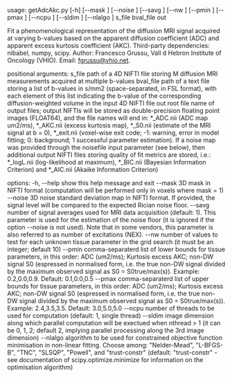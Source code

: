 usage: getAdcAkc.py [-h] [--mask <file>] [--noise <file>] [--savg <num>] [--nw <num>] [--pmin <list>] [--pmax <list>] [--ncpu <num>]
                    [--sldim <num>] [--nlalgo <string>]
                    s_file bval_file out

Fit a phenomenological representation of the diffusion MRI signal acquired at varying b-values based on the apparent diffusion coefficient
(ADC) and apparent excess kurtosis coefficient (AKC). Third-party dependencies: nibabel, numpy, scipy. Author: Francesco Grussu, Vall d Hebron
Institute of Oncology (VHIO). Email: <fgrussu@vhio.net>.

positional arguments:
  s_file             path of a 4D NIFTI file storing M diffusion MRI measurements acquired at multiple b-values
  bval_file          path of a text file storing a list of b-values in s/mm2 (space-separated, in FSL format), with each element of this list
                     indicating the b-value of the corresponding diffusion-weighted volume in the input 4D NIFTI file
  out                root file name of output files; output NIFTIs will be stored as double-precision floating point images (FLOAT64), and the
                     file names will end in: *_ADC.nii (ADC map um2/ms), *_AKC.nii (excess kurtosis map), *_S0.nii (estimate of the MRI signal
                     at b = 0), *_exit.nii (voxel-wise exit code; -1: warning, error in model fitting; 0: background; 1 successful parameter
                     estimation). If a noise map was provided through the noisefile input parameter (see below), then additional output NIFTI
                     files storing quality of fit metrics are stored, i.e.: *_logL.nii (log-likelihood at maximum), *_BIC.nii (Bayesian
                     Information Criterion) and *_AIC.nii (Akaike Information Criterion)

options:
  -h, --help         show this help message and exit
  --mask <file>      3D mask in NIFTI format (computation will be performed only in voxels where mask = 1)
  --noise <file>     3D noise standard deviation map in NIFTI format. If provided, the signal level will be compared to the expected Rician
                     noise floor.
  --savg <num>       number of signal averages used for MRI data acquisition (default: 1). This parameter is used for the estimation of the
                     noise floor (it is ignored if the option --noise is not used). Note that in some vendors, this parameter is also referred
                     to as number of excitations (NEX).
  --nw <num>         number of values to test for each unknown tissue parameter in the grid search (it must be an integer; default 10)
  --pmin <list>      comma-separaterd list of lower bounds for tissue parameters, in this order: ADC (um2/ms); Kurtosis excess AKC; non-DW
                     signal S0 (espressed in normalised form, i.e. the true non-DW signal divided by the maximum observed signal as S0 =
                     S0true/max(s)). Example: 0.2,0.0,0.9. Default: 0.1,0.0,0.5
  --pmax <list>      comma-separaterd list of upper bounds for tissue parameters, in this order: ADC (um2/ms); Kurtosis excess AKC; non-DW
                     signal S0 (espressed in normalised form, i.e. the true non-DW signal divided by the maximum observed signal as S0 =
                     S0true/max(s)). Example: 2.4,3.5,3.5. Default: 3.0,5.0,5.0
  --ncpu <num>       number of threads to be used for computation (default: 1, single thread)
  --sldim <num>      image dimension along which parallel computation will be exectued when nthread > 1 (it can be 0, 1, 2; default 2,
                     implying parallel processing along the 3rd image dimension)
  --nlalgo <string>  algorithm to be used for constrained objective function minimisation in non-linear fitting. Choose among: "Nelder-Mead",
                     "L-BFGS-B", "TNC", "SLSQP", "Powell", and "trust-constr" (default: "trust-constr" - see documentation of
                     scipy.optimize.minimize for information on the optimisation algorithm)   
